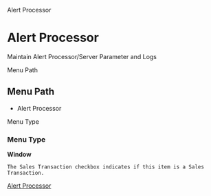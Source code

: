 
Alert Processor
# Alert Processor


Maintain Alert Processor/Server Parameter and Logs

Menu Path
## Menu Path



- Alert Processor

Menu Type
### Menu Type

**Window**

```
The Sales Transaction checkbox indicates if this item is a Sales Transaction.
```

[Alert Processor](functional-guide/window/window-alert-processor.md)